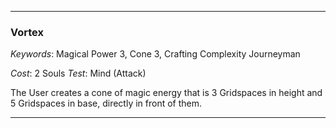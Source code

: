 ___

### Vortex

*Keywords*: Magical Power 3, Cone 3, Crafting Complexity Journeyman

*Cost*: 2 Souls
*Test*: Mind (Attack)

The User creates a cone of magic energy that is 3 Gridspaces in height and 5 Gridspaces in base, directly in front of them.

___